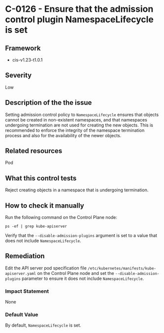 # C-0126 - Ensure that the admission control plugin NamespaceLifecycle is set

## Framework
* cis-v1.23-t1.0.1
 
## Severity
Low

## Description of the the issue
Setting admission control policy to `NamespaceLifecycle` ensures that objects cannot be created in non-existent namespaces, and that namespaces undergoing termination are not used for creating the new objects. This is recommended to enforce the integrity of the namespace termination process and also for the availability of the newer objects.
 
## Related resources
Pod
 
## What this control tests 
Reject creating objects in a namespace that is undergoing termination.
 
## How to check it manually 
Run the following command on the Control Plane node:

 
```
ps -ef | grep kube-apiserver

```
 Verify that the `--disable-admission-plugins` argument is set to a value that does not include `NamespaceLifecycle`.
 
## Remediation
Edit the API server pod specification file `/etc/kubernetes/manifests/kube-apiserver.yaml` on the Control Plane node and set the `--disable-admission-plugins` parameter to ensure it does not include `NamespaceLifecycle`.
 
### Impact Statement
None
 
### Default Value
By default, `NamespaceLifecycle` is set.
 
